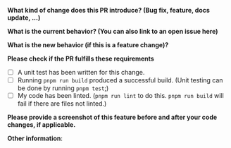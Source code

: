 **What kind of change does this PR introduce? (Bug fix, feature, docs update, ...)**

**What is the current behavior? (You can also link to an open issue here)**

**What is the new behavior (if this is a feature change)?**

**Please check if the PR fulfills these requirements**

-   [ ] A unit test has been written for this change.
-   [ ] Running `pnpm run build` produced a successful build. (Unit testing can be done by running `pnpm test`;)
-   [ ] My code has been linted. (`pnpm run lint` to do this. `pnpm run build` will fail if there are files not linted.)

**Please provide a screenshot of this feature before and after your code changes, if applicable.**

**Other information**: